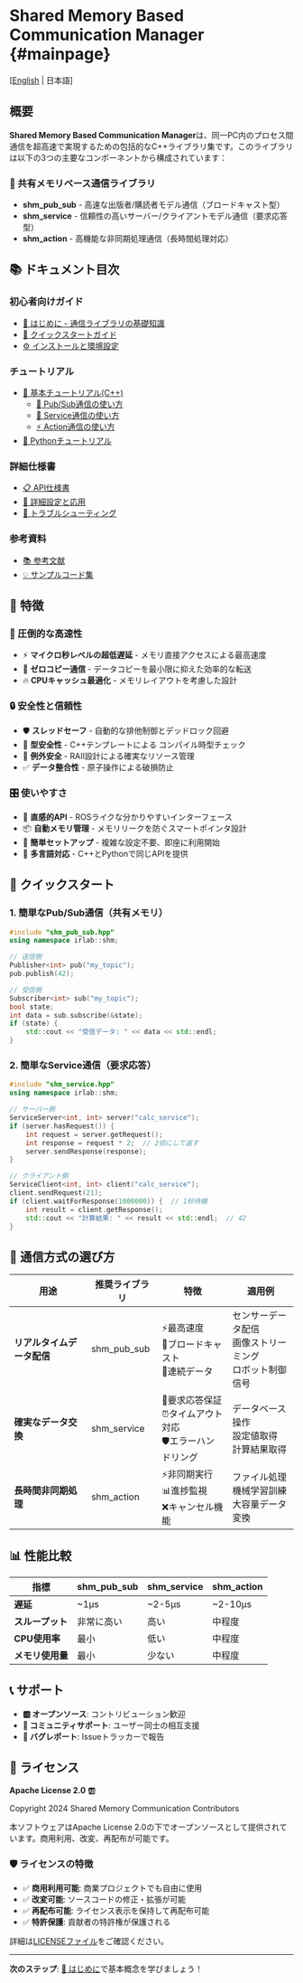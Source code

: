 # Shared Memory Based Communication Manager {#mainpage}
[[English](index_en.md) | 日本語]

## 概要

**Shared Memory Based Communication Manager**は、同一PC内のプロセス間通信を超高速で実現するための包括的なC++ライブラリ集です。このライブラリは以下の3つの主要なコンポーネントから構成されています：

### 🧠 共有メモリベース通信ライブラリ
- **shm_pub_sub** - 高速な出版者/購読者モデル通信（ブロードキャスト型）
- **shm_service** - 信頼性の高いサーバー/クライアントモデル通信（要求応答型）
- **shm_action** - 高機能な非同期処理通信（長時間処理対応）

## 📚 ドキュメント目次

### 初心者向けガイド
- [📖 はじめに - 通信ライブラリの基礎知識](introduction_jp.md)
- [🚀 クイックスタートガイド](quickstart_jp.md)
- [⚙️ インストールと環境設定](installation_jp.md)

### チュートリアル
- [📝 基本チュートリアル(C++)](tutorials_jp.md)
  - [🔄 Pub/Sub通信の使い方](tutorials_shm_pub_sub_jp.md)
  - [🤝 Service通信の使い方](tutorials_shm_service_jp.md)
  - [⚡ Action通信の使い方](tutorials_shm_action_jp.md)
- [🐍 Pythonチュートリアル](tutorials_python_jp.md)

### 詳細仕様書
- [📋 API仕様書](spec_jp.md)
- [🔧 詳細設定と応用](advanced_jp.md)
- [🐛 トラブルシューティング](troubleshooting_jp.md)

### 参考資料
- [📚 参考文献](reference_jp.md)
- [💡 サンプルコード集](examples_jp.md)

## 🎯 特徴

### 🚀 圧倒的な高速性
- ⚡ **マイクロ秒レベルの超低遅延** - メモリ直接アクセスによる最高速度
- 🎯 **ゼロコピー通信** - データコピーを最小限に抑えた効率的な転送
- 🔥 **CPUキャッシュ最適化** - メモリレイアウトを考慮した設計

### 🔒 安全性と信頼性
- 🛡️ **スレッドセーフ** - 自動的な排他制御とデッドロック回避
- 🔐 **型安全性** - C++テンプレートによる コンパイル時型チェック
- 🚨 **例外安全** - RAII設計による確実なリソース管理
- ✅ **データ整合性** - 原子操作による破損防止

### 🎛️ 使いやすさ
- 🎨 **直感的API** - ROSライクな分かりやすいインターフェース
- 📦 **自動メモリ管理** - メモリリークを防ぐスマートポインタ設計
- 🔧 **簡単セットアップ** - 複雑な設定不要、即座に利用開始
- 🐍 **多言語対応** - C++とPythonで同じAPIを提供

## 🏃 クイックスタート

### 1. 簡単なPub/Sub通信（共有メモリ）
```cpp
#include "shm_pub_sub.hpp"
using namespace irlab::shm;

// 送信側
Publisher<int> pub("my_topic");
pub.publish(42);

// 受信側
Subscriber<int> sub("my_topic");
bool state;
int data = sub.subscribe(&state);
if (state) {
    std::cout << "受信データ: " << data << std::endl;
}
```

### 2. 簡単なService通信（要求応答）
```cpp
#include "shm_service.hpp"
using namespace irlab::shm;

// サーバー側
ServiceServer<int, int> server("calc_service");
if (server.hasRequest()) {
    int request = server.getRequest();
    int response = request * 2;  // 2倍にして返す
    server.sendResponse(response);
}

// クライアント側
ServiceClient<int, int> client("calc_service");
client.sendRequest(21);
if (client.waitForResponse(1000000)) {  // 1秒待機
    int result = client.getResponse();
    std::cout << "計算結果: " << result << std::endl;  // 42
}
```

## 🎨 通信方式の選び方

| 用途 | 推奨ライブラリ | 特徴 | 適用例 |
|------|----------------|------|--------|
| **リアルタイムデータ配信** | shm_pub_sub | ⚡最高速度<br>📡ブロードキャスト<br>🔄連続データ | センサーデータ配信<br>画像ストリーミング<br>ロボット制御信号 |
| **確実なデータ交換** | shm_service | 🤝要求応答保証<br>⏰タイムアウト対応<br>🛡️エラーハンドリング | データベース操作<br>設定値取得<br>計算結果取得 |
| **長時間非同期処理** | shm_action | ⚡非同期実行<br>📊進捗監視<br>❌キャンセル機能 | ファイル処理<br>機械学習訓練<br>大容量データ変換 |

## 📊 性能比較

| 指標 | shm_pub_sub | shm_service | shm_action |
|------|-------------|-------------|------------|
| **遅延** | ~1μs | ~2-5μs | ~2-10μs |
| **スループット** | 非常に高い | 高い | 中程度 |
| **CPU使用率** | 最小 | 低い | 中程度 |
| **メモリ使用量** | 最小 | 少ない | 中程度 |

## 📞 サポート

- **🆎 オープンソース**: コントリビューション歓迎
- **👥 コミュニティサポート**: ユーザー同士の相互支援
- **🐛 バグレポート**: Issueトラッカーで報告

## 📄 ライセンス

**Apache License 2.0** 🆎

Copyright 2024 Shared Memory Communication Contributors

本ソフトウェアはApache License 2.0の下でオープンソースとして提供されています。商用利用、改変、再配布が可能です。

### 🛡️ ライセンスの特徴
- ✅ **商用利用可能**: 商業プロジェクトでも自由に使用
- ✅ **改変可能**: ソースコードの修正・拡張が可能
- ✅ **再配布可能**: ライセンス表示を保持して再配布可能
- ✅ **特許保護**: 貢献者の特許権が保護される

詳細は[LICENSEファイル](../LICENSE)をご確認ください。

---

**次のステップ**: [📖 はじめに](introduction_jp.md)で基本概念を学びましょう！
